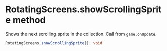 # RotatingScreens.showScrollingSprite method

Shows the next scrolling sprite in the collection. Call from `game.onUpdate`.

```typescript
RotatingScreens.showScrollingSprite(): void
```